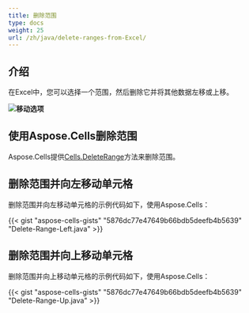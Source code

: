 ```yaml
---
title: 删除范围
type: docs
weight: 25
url: /zh/java/delete-ranges-from-Excel/
---
```


## **介绍**

在Excel中，您可以选择一个范围，然后删除它并将其他数据左移或上移。

**![移动选项](delete-range.png)**

## **使用Aspose.Cells删除范围**

Aspose.Cells提供[Cells.DeleteRange](https://reference.aspose.com/cells/java/com.aspose.cells/cells#deleteRange(int,%20int,%20int,%20int,%20int))方法来删除范围。

## **删除范围并向左移动单元格**

删除范围并向左移动单元格的示例代码如下，使用Aspose.Cells：

{{< gist "aspose-cells-gists" "5876dc77e47649b66bdb5deefb4b5639" "Delete-Range-Left.java" >}}

## **删除范围并向上移动单元格**

删除范围并向上移动单元格的示例代码如下，使用Aspose.Cells：

{{< gist "aspose-cells-gists" "5876dc77e47649b66bdb5deefb4b5639" "Delete-Range-Up.java" >}}

